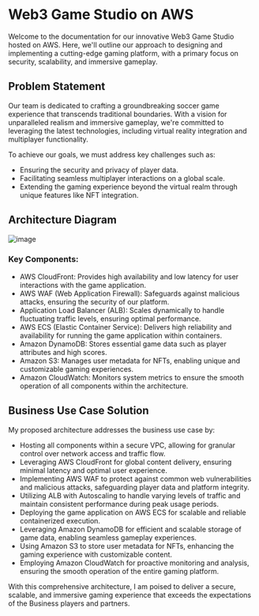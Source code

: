 # Web3 Game Studio on AWS

Welcome to the documentation for our innovative Web3 Game Studio hosted on AWS. Here, we'll outline our approach to designing and implementing a cutting-edge gaming platform, with a primary focus on security, scalability, and immersive gameplay.
## Problem Statement 
Our team is dedicated to crafting a groundbreaking soccer game experience that transcends traditional boundaries. With a vision for unparalleled realism and immersive gameplay, we're committed to leveraging the latest technologies, including virtual reality integration and multiplayer functionality.

To achieve our goals, we must address key challenges such as:

- Ensuring the security and privacy of player data.
- Facilitating seamless multiplayer interactions on a global scale.
- Extending the gaming experience beyond the virtual realm through unique features like NFT integration.

## Architecture Diagram
![image](https://github.com/AugustHottie/aws-game-architecture/assets/96122635/9f1e523b-2e27-4f9b-ad8b-fb21cde240a4)

### Key Components:
- AWS CloudFront: Provides high availability and low latency for user interactions with the game application.
- AWS WAF (Web Application Firewall): Safeguards against malicious attacks, ensuring the security of our platform.
- Application Load Balancer (ALB): Scales dynamically to handle fluctuating traffic levels, ensuring optimal performance.
- AWS ECS (Elastic Container Service): Delivers high reliability and availability for running the game application within containers.
- Amazon DynamoDB: Stores essential game data such as player attributes and high scores.
- Amazon S3: Manages user metadata for NFTs, enabling unique and customizable gaming experiences.
- Amazon CloudWatch: Monitors system metrics to ensure the smooth operation of all components within the architecture.

## Business Use Case Solution
My proposed architecture addresses the business use case by:

- Hosting all components within a secure VPC, allowing for granular control over network access and traffic flow.
- Leveraging AWS CloudFront for global content delivery, ensuring minimal latency and optimal user experience.
- Implementing AWS WAF to protect against common web vulnerabilities and malicious attacks, safeguarding player data and platform integrity.
- Utilizing ALB with Autoscaling to handle varying levels of traffic and maintain consistent performance during peak usage periods.
- Deploying the game application on AWS ECS for scalable and reliable containerized execution.
- Leveraging Amazon DynamoDB for efficient and scalable storage of game data, enabling seamless gameplay experiences.
- Using Amazon S3 to store user metadata for NFTs, enhancing the gaming experience with customizable content.
- Employing Amazon CloudWatch for proactive monitoring and analysis, ensuring the smooth operation of the entire gaming platform.

With this comprehensive architecture, I am poised to deliver a secure, scalable, and immersive gaming experience that exceeds the expectations of the Business players and partners.
